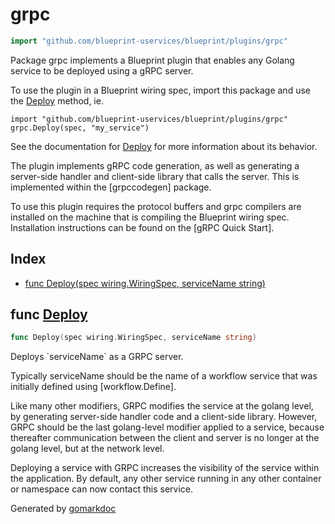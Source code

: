<!-- Code generated by gomarkdoc. DO NOT EDIT -->

# grpc

```go
import "github.com/blueprint-uservices/blueprint/plugins/grpc"
```

Package grpc implements a Blueprint plugin that enables any Golang service to be deployed using a gRPC server.

To use the plugin in a Blueprint wiring spec, import this package and use the [Deploy](<#Deploy>) method, ie.

```
import "github.com/blueprint-uservices/blueprint/plugins/grpc"
grpc.Deploy(spec, "my_service")
```

See the documentation for [Deploy](<#Deploy>) for more information about its behavior.

The plugin implements gRPC code generation, as well as generating a server\-side handler and client\-side library that calls the server. This is implemented within the \[grpccodegen\] package.

To use this plugin requires the protocol buffers and grpc compilers are installed on the machine that is compiling the Blueprint wiring spec. Installation instructions can be found on the \[gRPC Quick Start\].

## Index

- [func Deploy\(spec wiring.WiringSpec, serviceName string\)](<#Deploy>)


<a name="Deploy"></a>
## func [Deploy](<https://github.com/Blueprint-uServices/blueprint/blob/main/plugins/grpc/wiring.go#L46>)

```go
func Deploy(spec wiring.WiringSpec, serviceName string)
```

Deploys \`serviceName\` as a GRPC server.

Typically serviceName should be the name of a workflow service that was initially defined using \[workflow.Define\].

Like many other modifiers, GRPC modifies the service at the golang level, by generating server\-side handler code and a client\-side library. However, GRPC should be the last golang\-level modifier applied to a service, because thereafter communication between the client and server is no longer at the golang level, but at the network level.

Deploying a service with GRPC increases the visibility of the service within the application. By default, any other service running in any other container or namespace can now contact this service.

Generated by [gomarkdoc](<https://github.com/princjef/gomarkdoc>)
